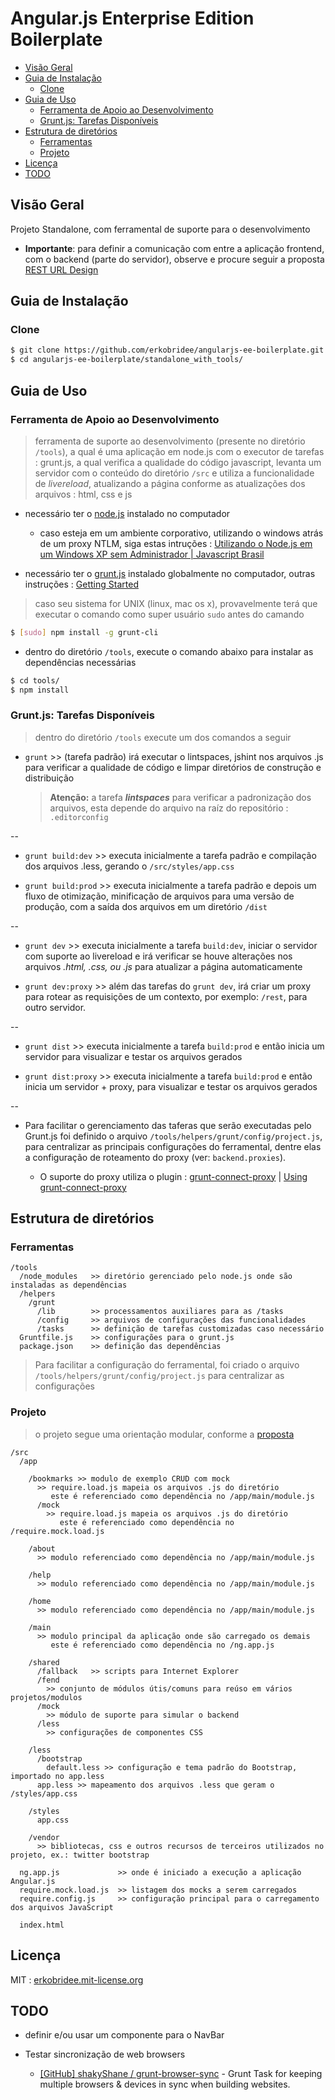 # Angular.js Enterprise Edition Boilerplate


<!-- toc -->
* [Visão Geral](#visão-geral)
* [Guia de Instalação](#guia-de-instalação)
  * [Clone](#clone)
* [Guia de Uso](#guia-de-uso)
  * [Ferramenta de Apoio ao Desenvolvimento](#ferramenta-de-apoio-ao-desenvolvimento)
  * [Grunt.js: Tarefas Disponíveis](#gruntjs-tarefas-disponíveis)
* [Estrutura de diretórios](#estrutura-de-diretórios)
  * [Ferramentas](#ferramentas)
  * [Projeto](#projeto)
* [Licença](#licença)
* [TODO](#todo)

<!-- toc stop -->


## Visão Geral

Projeto Standalone, com ferramental de suporte para o desenvolvimento

* **Importante**: para definir a comunicação com entre a aplicação frontend, com o backend (parte do servidor), observe e procure seguir a proposta [REST URL Design](https://github.com/soudev/knowledge.mine/blob/master/stuff/backend.rest.url_design.md)


## Guia de Instalação

### Clone

```bash
$ git clone https://github.com/erkobridee/angularjs-ee-boilerplate.git
$ cd angularjs-ee-boilerplate/standalone_with_tools/
```

## Guia de Uso

### Ferramenta de Apoio ao Desenvolvimento

> ferramenta de suporte ao desenvolvimento (presente no diretório `/tools`), a qual é uma aplicação em node.js com o executor de tarefas : grunt.js, a qual verifica a qualidade do código javascript, levanta um servidor com o conteúdo do diretório `/src` e utiliza a funcionalidade de *livereload*, atualizando a página conforme as atualizações dos arquivos : html, css e js

* necessário ter o [node.js](http://nodejs.org/) instalado no computador

  * caso esteja em um ambiente corporativo, utilizando o windows atrás de um proxy NTLM, siga estas intruções : [Utilizando o Node.js em um Windows XP sem Administrador | Javascript Brasil](http://javascriptbrasil.com/2012/11/19/utilizando-o-node-js-em-um-windows-xp-sem-administrador/)

* necessário ter o [grunt.js](http://gruntjs.com/) instalado globalmente no computador, outras instruções : [Getting Started](http://gruntjs.com/getting-started)

> caso seu sistema for UNIX (linux, mac os x), provavelmente terá que executar o comando como super usuário `sudo` antes do camando 

```bash
$ [sudo] npm install -g grunt-cli
```

* dentro do diretório `/tools`, execute o comando abaixo para instalar as dependências necessárias

```bash
$ cd tools/
$ npm install
```


### Grunt.js: Tarefas Disponíveis

> dentro do diretório `/tools` execute um dos comandos a seguir


* `grunt` >> (tarefa padrão) irá executar o lintspaces, jshint nos arquivos .js para verificar a qualidade de código e limpar diretórios de construção e distribuição

  > **Atenção:** a tarefa ***lintspaces*** para verificar a padronização dos arquivos, esta depende do arquivo na raíz do repositório : `.editorconfig`


--

* `grunt build:dev` >> executa inicialmente a tarefa padrão e compilação dos arquivos .less, gerando o `/src/styles/app.css`

* `grunt build:prod` >> executa inicialmente a tarefa padrão e depois um fluxo de otimização, minificação de arquivos para uma versão de produção, com a saída dos arquivos em um diretório `/dist`

--

* `grunt dev` >> executa inicialmente a tarefa `build:dev`, iniciar o servidor com suporte ao livereload e irá verificar se houve alterações nos arquivos *.html, .css, ou .js* para atualizar a página automaticamente

* `grunt dev:proxy` >> além das tarefas do `grunt dev`, irá criar um proxy para rotear as requisições de um contexto, por exemplo: `/rest`, para outro servidor. 

--

* `grunt dist` >>  executa inicialmente a tarefa `build:prod` e então inicia um servidor para visualizar e testar os arquivos gerados

* `grunt dist:proxy` >> executa inicialmente a tarefa `build:prod` e então inicia um servidor + proxy, para visualizar e testar os arquivos gerados


--

* Para facilitar o gerenciamento das taferas que serão executadas pelo Grunt.js foi definido o arquivo `/tools/helpers/grunt/config/project.js`, para centralizar as principais configurações do ferramental, dentre elas a configuração de roteamento do proxy (ver: `backend.proxies`).

  * O suporte do proxy utiliza o plugin : [grunt-connect-proxy](https://github.com/drewzboto/grunt-connect-proxy) | [Using grunt-connect-proxy](http://www.fettblog.eu/blog/2013/09/20/using-grunt-connect-proxy/)


## Estrutura de diretórios

### Ferramentas

```
/tools
  /node_modules   >> diretório gerenciado pelo node.js onde são instaladas as dependências
  /helpers
    /grunt
      /lib        >> processamentos auxiliares para as /tasks
      /config     >> arquivos de configurações das funcionalidades 
      /tasks      >> definição de tarefas customizadas caso necessário
  Gruntfile.js    >> configurações para o grunt.js
  package.json    >> definição das dependências
```

> Para facilitar a configuração do ferramental, foi criado o arquivo `/tools/helpers/grunt/config/project.js` para centralizar as configurações

### Projeto

> o projeto segue uma orientação modular, conforme a [proposta](https://gist.github.com/erkobridee/6933795#projeto-modular)

```
/src
  /app

    /bookmarks >> modulo de exemplo CRUD com mock      
      >> require.load.js mapeia os arquivos .js do diretório
         este é referenciado como dependência no /app/main/module.js
      /mock
        >> require.load.js mapeia os arquivos .js do diretório
           este é referenciado como dependência no /require.mock.load.js

    /about
      >> modulo referenciado como dependência no /app/main/module.js

    /help
      >> modulo referenciado como dependência no /app/main/module.js

    /home
      >> modulo referenciado como dependência no /app/main/module.js

    /main
      >> modulo principal da aplicação onde são carregado os demais
         este é referenciado como dependência no /ng.app.js

    /shared
      /fallback   >> scripts para Internet Explorer
      /fend
        >> conjunto de módulos útis/comuns para reúso em vários projetos/modulos
      /mock
        >> módulo de suporte para simular o backend
      /less
        >> configurações de componentes CSS   

    /less
      /bootstrap
        default.less >> configuração e tema padrão do Bootstrap, importado no app.less
      app.less >> mapeamento dos arquivos .less que geram o /styles/app.css

    /styles
      app.css

    /vendor
      >> bibliotecas, css e outros recursos de terceiros utilizados no projeto, ex.: twitter bootstrap  

  ng.app.js             >> onde é iniciado a execução a aplicação Angular.js
  require.mock.load.js  >> listagem dos mocks a serem carregados
  require.config.js     >> configuração principal para o carregamento dos arquivos JavaScript

  index.html
```


## Licença

MIT : [erkobridee.mit-license.org](http://erkobridee.mit-license.org)


## TODO

* definir e/ou usar um componente para o NavBar
 
* Testar sincronização de web browsers

  * [[GitHub] shakyShane / grunt-browser-sync](https://github.com/shakyShane/grunt-browser-sync) - Grunt Task for keeping multiple browsers & devices in sync when building websites.
